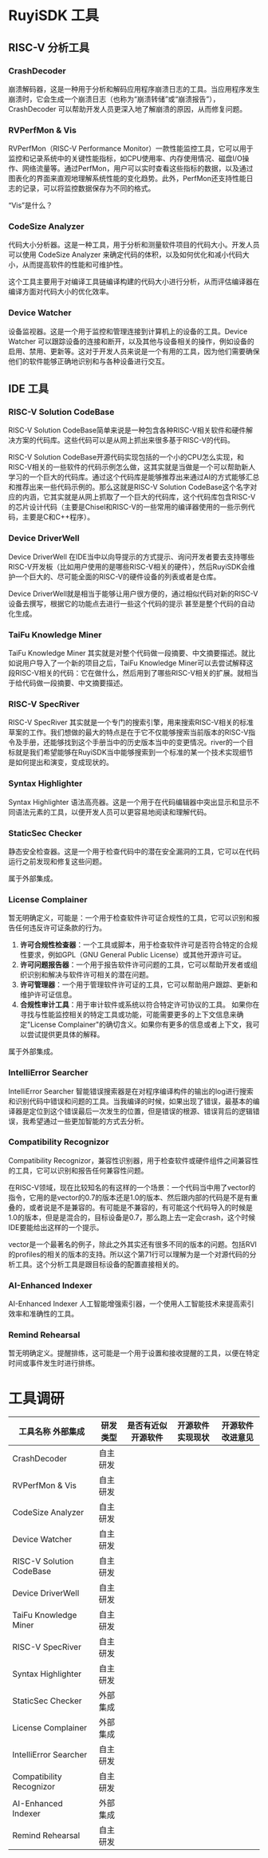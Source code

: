 # RuyiSDK 工具

## RISC-V 分析工具

### CrashDecoder

崩溃解码器，这是一种用于分析和解码应用程序崩溃日志的工具。当应用程序发生崩溃时，它会生成一个崩溃日志（也称为“崩溃转储”或“崩溃报告”），CrashDecoder 可以帮助开发人员更深入地了解崩溃的原因，从而修复问题。

### RVPerfMon & Vis

RVPerfMon（RISC-V Performance Monitor）一款性能监控工具，它可以用于监控和记录系统中的关键性能指标，如CPU使用率、内存使用情况、磁盘I/O操作、网络流量等。通过PerfMon，用户可以实时查看这些指标的数据，以及通过图表化的界面来直观地理解系统性能的变化趋势。此外，PerfMon还支持性能日志的记录，可以将监控数据保存为不同的格式。

“Vis”是什么？

### CodeSize Analyzer

代码大小分析器。这是一种工具，用于分析和测量软件项目的代码大小。开发人员可以使用 CodeSize Analyzer 来确定代码的体积，以及如何优化和减小代码大小，从而提高软件的性能和可维护性。

这个工具主要用于对编译工具链编译构建的代码大小进行分析，从而评估编译器在编译方面对代码大小的优化效率。

### Device Watcher

设备监视器。这是一个用于监控和管理连接到计算机上的设备的工具。Device Watcher 可以跟踪设备的连接和断开，以及其他与设备相关的操作，例如设备的启用、禁用、更新等。这对于开发人员来说是一个有用的工具，因为他们需要确保他们的软件能够正确地识别和与各种设备进行交互。

## IDE 工具

### RISC-V Solution CodeBase

RISC-V Solution CodeBase简单来说是一种包含各种RISC-V相关软件和硬件解决方案的代码库。这些代码可以是从网上抓出来很多基于RISC-V的代码。

RISC-V Solution CodeBase开源代码实现包括的一个小的CPU怎么实现，和RISC-V相关的一些软件的代码示例怎么做，这其实就是当做是一个可以帮助新人学习的一个巨大的代码库。通过这个代码库是能够推荐出来通过AI的方式能够汇总和推荐出来一些代码示例的。那么这就是RISC-V Solution CodeBase这个名字对应的内涵，它其实就是从网上抓取了一个巨大的代码库，这个代码库包含RISC-V的芯片设计代码（主要是Chisel和RISC-V的一些常用的编译器使用的一些示例代码，主要是C和C++程序）。

### Device DriverWell

Device DriverWell 在IDE当中以向导提示的方式提示、询问开发者要去支持哪些RISC-V开发板（比如用户使用的是哪些RISC-V相关的硬件），然后RuyiSDK会维护一个巨大的、尽可能全面的RISC-V的硬件设备的列表或者是仓库。

Device DriverWell就是相当于能够让用户很方便的，通过相似代码对新的RISC-V设备去撰写，根据它的功能点去进行一些这个代码的提示 甚至是整个代码的自动化生成。


### TaiFu Knowledge Miner

TaiFu Knowledge Miner 其实就是对整个代码做一段摘要、中文摘要描述。就比如说用户导入了一个新的项目之后，TaiFu Knowledge Miner可以去尝试解释这段RISC-V相关的代码：它在做什么，然后用到了哪些RISC-V相关的扩展。就相当于给代码做一段摘要、中文摘要描述。


### RISC-V SpecRiver

RISC-V SpecRiver 其实就是一个专门的搜索引擎，用来搜索RISC-V相关的标准草案的工作。我们想做的最大的特点是在于它不仅能够搜索当前版本的RISC-V指令及手册，还能够找到这个手册当中的历史版本当中的变更情况。river的一个目标就是我们希望能够在RuyiSDK当中能够搜索到一个标准的某一个技术实现细节是如何提出和演变，变成现状的。

### Syntax Highlighter

Syntax Highlighter 语法高亮器。这是一个用于在代码编辑器中突出显示和显示不同语法元素的工具，以便开发人员可以更容易地阅读和理解代码。

### StaticSec Checker

静态安全检查器。这是一个用于检查代码中的潜在安全漏洞的工具，它可以在代码运行之前发现和修复这些问题。

属于外部集成。

### License Complainer

暂无明确定义，可能是：一个用于检查软件许可证合规性的工具，它可以识别和报告任何违反许可证条款的行为。

1. **许可合规性检查器**：一个工具或脚本，用于检查软件许可是否符合特定的合规性要求，例如GPL（GNU General Public License）或其他开源许可证。
2. **许可问题报告器**：一个用于报告软件许可问题的工具，它可以帮助开发者或组织识别和解决与软件许可相关的潜在问题。
3. **许可管理器**：一个用于管理软件许可证的工具，它可以帮助用户跟踪、更新和维护许可证信息。
4. **合规性审计工具**：用于审计软件或系统以符合特定许可协议的工具。
   如果你在寻找与性能监控相关的特定工具或功能，可能需要更多的上下文信息来确定"License Complainer"的确切含义。如果你有更多的信息或者上下文，我可以尝试提供更具体的解释。

属于外部集成。

### IntelliError Searcher

IntelliError Searcher 智能错误搜索器是在对程序编译构件的输出的log进行搜索和识别代码中错误和问题的工具。当我编译的时候，如果出现了错误，最基本的编译器是定位到这个错误最后一次发生的位置，但是错误的根源、错误背后的逻辑错误，我希望通过一些更加智能的方式去分析。

### Compatibility Recognizor

Compatibility Recognizor，兼容性识别器，用于检查软件或硬件组件之间兼容性的工具，它可以识别和报告任何兼容性问题。

在RISC-V领域，现在比较知名的有这样的一个场景：一个代码当中用了vector的指令，它用的是vector的0.7的版本还是1.0的版本、然后跟内部的代码是不是有重叠的，或者说是不是兼容的。有可能是不兼容的，有可能这个代码导入的时候是1.0的版本，但是是混合的，目标设备是0.7，那么跑上去一定会crash，这个时候IDE要能给出这样的一个提示。

vector是一个最著名的例子，除此之外其实还有很多不同的版本的问题。包括RVI的profiles的相关的版本的支持。所以这个第71行可以理解为是一个对源代码的分析工具。这个分析工具是跟目标设备的配置直接相关的。

### AI-Enhanced Indexer

AI-Enhanced Indexer 人工智能增强索引器，一个使用人工智能技术来提高索引效率和准确性的工具。

### Remind Rehearsal

暂无明确定义。提醒排练，这可能是一个用于设置和接收提醒的工具，以便在特定时间或事件发生时进行排练。


# 工具调研


| 工具名称 外部集成        | 研发类型 | 是否有近似开源软件 | 开源软件实现现状 | 开源软件改进意见 |
| ------------------------ | -------- | ------------------ | ---------------- | ---------------- |
| CrashDecoder             | 自主研发 |                    |                  |                  |
| RVPerfMon & Vis          | 自主研发 |                    |                  |                  |
| CodeSize Analyzer        | 自主研发 |                    |                  |                  |
| Device Watcher           | 自主研发 |                    |                  |                  |
| RISC-V Solution CodeBase | 自主研发 |                    |                  |                  |
| Device DriverWell        | 自主研发 |                    |                  |                  |
| TaiFu Knowledge Miner    | 自主研发 |                    |                  |                  |
| RISC-V SpecRiver         | 自主研发 |                    |                  |                  |
| Syntax Highlighter       | 自主研发 |                    |                  |                  |
| StaticSec Checker        | 外部集成 |                    |                  |                  |
| License Complainer       | 外部集成 |                    |                  |                  |
| IntelliError Searcher    | 自主研发 |                    |                  |                  |
| Compatibility Recognizor | 自主研发 |                    |                  |                  |
| AI-Enhanced Indexer      | 外部集成 |                    |                  |                  |
| Remind Rehearsal         | 自主研发 |                    |                  |                  |
